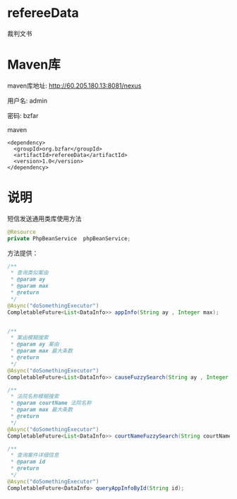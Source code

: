 # refereeData

裁判文书

# **Maven库**

maven库地址: http://60.205.180.13:8081/nexus

用户名: admin

密码: bzfar

maven

```
<dependency>
  <groupId>org.bzfar</groupId>
  <artifactId>refereeData</artifactId>
  <version>1.0</version>
</dependency>
```

# 说明

短信发送通用类库使用方法

```java
@Resource
private PhpBeanService  phpBeanService;
```

方法提供：

```java
/**
 * 查询类似案由
 * @param ay
 * @param max
 * @return
 */
@Async("doSomethingExecutor")
CompletableFuture<List<DataInfo>> appInfo(String ay , Integer max);


/**
 * 案由模糊搜索
 * @param ay 案由
 * @param max 最大条数
 * @return
 */
@Async("doSomethingExecutor")
CompletableFuture<List<DataInfo>> causeFuzzySearch(String ay , Integer max);

/**
 * 法院名称模糊搜索
 * @param courtName 法院名称
 * @param max 最大条数
 * @return
 */
@Async("doSomethingExecutor")
CompletableFuture<List<DataInfo>> courtNameFuzzySearch(String courtName , Integer max);

/**
 * 查询案件详细信息
 * @param id
 * @return
 */
@Async("doSomethingExecutor")
CompletableFuture<DataInfo> queryAppInfoById(String id);
```